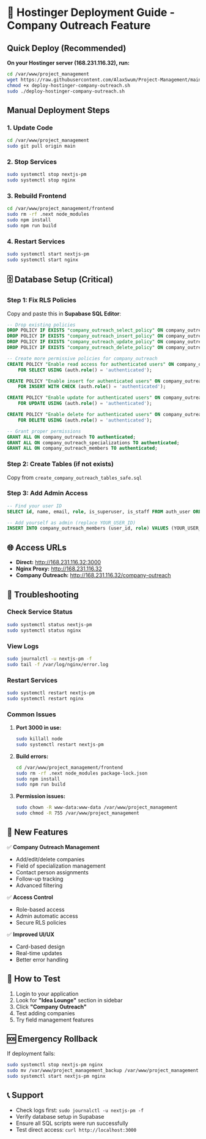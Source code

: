 # 🚀 Hostinger Deployment Guide - Company Outreach Feature

## Quick Deploy (Recommended)

**On your Hostinger server (168.231.116.32), run:**

```bash
cd /var/www/project_management
wget https://raw.githubusercontent.com/AlaxSwum/Project-Management/main/deploy-hostinger-company-outreach.sh
chmod +x deploy-hostinger-company-outreach.sh
sudo ./deploy-hostinger-company-outreach.sh
```

## Manual Deployment Steps

### 1. Update Code
```bash
cd /var/www/project_management
sudo git pull origin main
```

### 2. Stop Services
```bash
sudo systemctl stop nextjs-pm
sudo systemctl stop nginx
```

### 3. Rebuild Frontend
```bash
cd /var/www/project_management/frontend
sudo rm -rf .next node_modules
sudo npm install
sudo npm run build
```

### 4. Restart Services
```bash
sudo systemctl start nextjs-pm
sudo systemctl start nginx
```

## 🗄️ Database Setup (Critical)

### Step 1: Fix RLS Policies
Copy and paste this in **Supabase SQL Editor**:

```sql
-- Drop existing policies
DROP POLICY IF EXISTS "company_outreach_select_policy" ON company_outreach;
DROP POLICY IF EXISTS "company_outreach_insert_policy" ON company_outreach;
DROP POLICY IF EXISTS "company_outreach_update_policy" ON company_outreach;
DROP POLICY IF EXISTS "company_outreach_delete_policy" ON company_outreach;

-- Create more permissive policies for company_outreach
CREATE POLICY "Enable read access for authenticated users" ON company_outreach
    FOR SELECT USING (auth.role() = 'authenticated');

CREATE POLICY "Enable insert for authenticated users" ON company_outreach
    FOR INSERT WITH CHECK (auth.role() = 'authenticated');

CREATE POLICY "Enable update for authenticated users" ON company_outreach
    FOR UPDATE USING (auth.role() = 'authenticated');

CREATE POLICY "Enable delete for authenticated users" ON company_outreach
    FOR DELETE USING (auth.role() = 'authenticated');

-- Grant proper permissions
GRANT ALL ON company_outreach TO authenticated;
GRANT ALL ON company_outreach_specializations TO authenticated;
GRANT ALL ON company_outreach_members TO authenticated;
```

### Step 2: Create Tables (if not exists)
Copy from `create_company_outreach_tables_safe.sql`

### Step 3: Add Admin Access
```sql
-- Find your user ID
SELECT id, name, email, role, is_superuser, is_staff FROM auth_user ORDER BY updated_at DESC;

-- Add yourself as admin (replace YOUR_USER_ID)
INSERT INTO company_outreach_members (user_id, role) VALUES (YOUR_USER_ID, 'admin');
```

## 🌐 Access URLs

- **Direct:** http://168.231.116.32:3000
- **Nginx Proxy:** http://168.231.116.32
- **Company Outreach:** http://168.231.116.32/company-outreach

## 🔧 Troubleshooting

### Check Service Status
```bash
sudo systemctl status nextjs-pm
sudo systemctl status nginx
```

### View Logs
```bash
sudo journalctl -u nextjs-pm -f
sudo tail -f /var/log/nginx/error.log
```

### Restart Services
```bash
sudo systemctl restart nextjs-pm
sudo systemctl restart nginx
```

### Common Issues

1. **Port 3000 in use:**
   ```bash
   sudo killall node
   sudo systemctl restart nextjs-pm
   ```

2. **Build errors:**
   ```bash
   cd /var/www/project_management/frontend
   sudo rm -rf .next node_modules package-lock.json
   sudo npm install
   sudo npm run build
   ```

3. **Permission issues:**
   ```bash
   sudo chown -R www-data:www-data /var/www/project_management
   sudo chmod -R 755 /var/www/project_management
   ```

## 🎯 New Features

✅ **Company Outreach Management**
- Add/edit/delete companies
- Field of specialization management
- Contact person assignments
- Follow-up tracking
- Advanced filtering

✅ **Access Control**
- Role-based access
- Admin automatic access
- Secure RLS policies

✅ **Improved UI/UX**
- Card-based design
- Real-time updates
- Better error handling

## 📱 How to Test

1. Login to your application
2. Look for **"Idea Lounge"** section in sidebar
3. Click **"Company Outreach"**
4. Test adding companies
5. Try field management features

## 🆘 Emergency Rollback

If deployment fails:
```bash
sudo systemctl stop nextjs-pm nginx
sudo mv /var/www/project_management_backup /var/www/project_management
sudo systemctl start nextjs-pm nginx
```

## 📞 Support

- Check logs first: `sudo journalctl -u nextjs-pm -f`
- Verify database setup in Supabase
- Ensure all SQL scripts were run successfully
- Test direct access: `curl http://localhost:3000` 